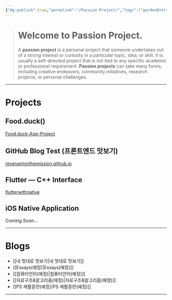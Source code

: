 ```yaml
---
{"dg-publish":true,"permalink":"/Passion Project/","tags":["gardenEntry"],"noteIcon":"","created":"2024-02-05T19:54:15.233+09:00","updated":"2024-02-08T16:11:52.097+09:00"}
---
```



>   # Welcome to Passion Project.
>   
>   A **passion project** is a personal project that someone undertakes out of a strong interest or curiosity in a particular topic, idea, or skill.  It is usually a self-directed project that is not tied to any specific academic or professional requirement.  **Passion projects** can take many forms, including creative endeavors, community initiatives, research projects, or personal challenges.
---

# Projects
## Food.duck()
[Food.duck-App-Project](https://github.com/JennaEscher/Food.duck-App-Project)
## GitHub Blog Test (프론트엔드 맛보기)
[revenantonthemission.github.io](https://github.com/revenantonthemission/revenantonthemission.github.io)
## Flutter — C++ Interface
[flutterwithnative](https://github.com/revenantonthemission/flutterwithnative)
## iOS Native Application
Coming Soon…

---
# Blogs
+ [[내 멋대로 맛보기\|내 멋대로 맛보기]]
+ [[Essays(예정)\|Essays(예정)]]
+ [[컴퓨터언어(예정)\|컴퓨터언어(예정)]]
+ [[자료구조&알고리즘(예정)\|자료구조&알고리즘(예정)]]
+ [[PS 재활훈련(예정)\|PS 재활훈련(예정)]]
---
